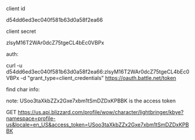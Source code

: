 client id

d54dd6ed3ec040f581b63d0a58f2ea66

client secret

zlsyM16T2WAr0dcZ75tgeCL4bEc0VBPx


auth:

curl -u d54dd6ed3ec040f581b63d0a58f2ea66:zlsyM16T2WAr0dcZ75tgeCL4bEc0VBPx -d "grant_type=client_credentials" https://oauth.battle.net/token

find char info:

note: USoo3taXkbZZx2Gxe7xbm1tSmDZDxKPBBK is the access token

GET https://us.api.blizzard.com/profile/wow/character/lightbringer/kbye?namespace=profile-us&locale=en_US&access_token=USoo3taXkbZZx2Gxe7xbm1tSmDZDxKPBBK